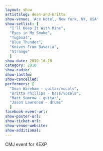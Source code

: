 ```yaml
---
layout: show
artistslug: dean-and-britta
show-venue: 'Ace Hotel, New York, NY, USA'
show-setlist: [
  "I'll Keep It With Mine",
  "Eyes in My Smoke",
  "Tugboat",
  "Blue Thunder",
  "Knives From Bavaria",
  "Strange"
  ]
show-date: 2010-10-20
category: 2010
show-radio: 
show-lastfm: 
show-cancelled: 
performers: [
  "Dean Wareham - guitar/vocals",
  "Britta Phillips - bass/vocals",
  "Matt Sumrow - guitar",
  "Jason Lawrence - drums"
  ]
facebook-event-url: 
show-poster-url: 
show-ticket-url: 
show-venue-website: 
show-additional: 
---
```

CMJ event for KEXP
